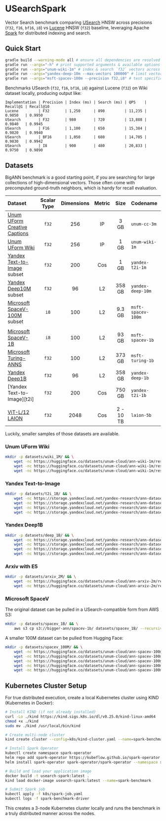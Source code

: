 # USearchSpark

Vector Search benchmark comparing [USearch](https://github.com/unum-cloud/usearch) HNSW across precisions (`f32`, `f16`, `bf16`, `i8`) vs [Lucene](https://github.com/apache/lucene) HNSW (`f32`) baseline, leveraging Apache [Spark](https://github.com/apache/spark) for distributed indexing and search.

## Quick Start

```bash
gradle build --warning-mode all # ensure all dependencies are resolved
gradle run --args="-h" # print supported arguments & available options
gradle run --args="unum-wiki-1m" # index & search `f32` vectors across all cores
gradle run --args="yandex-deep-10m --max-vectors 100000" # limit vectors for testing
gradle run --args="msft-spacev-100m --precision f32,i8" # test specific precisions
```

Benchmarks USearch (`f32`, `f16`, `bf16`, `i8`) against Lucene (`f32`) on Wiki dataset locally, producing output like:

```
Implementation | Precision | Index (ms) | Search (ms) | QPS    | Recall@1 | Recall@10
Lucene         | F32       | 1,250      | 890         | 11,235 | 0.9850   | 0.9950
USearch        | F32       | 980        | 720         | 13,888 | 0.9840   | 0.9945
USearch        | F16       | 1,100      | 650         | 15,384 | 0.9820   | 0.9940
USearch        | BF16      | 1,050      | 680         | 14,705 | 0.9830   | 0.9942
USearch        | I8        | 900        | 480         | 20,833 | 0.9750   | 0.9890
```

## Datasets

BigANN benchmark is a good starting point, if you are searching for large collections of high-dimensional vectors.
Those often come with precomputed ground-truth neighbors, which is handy for recall evaluation.

| Dataset                                     | Scalar Type | Dimensions | Metric |   Size    | Codename           |
| :------------------------------------------ | :---------: | :--------: | :----: | :-------: | :----------------- |
| [Unum UForm Creative Captions][unum-cc-3m]  |    `f32`    |    256     |   IP   |   3 GB    | `unum-cc-3m`       |
| [Unum UForm Wiki][unum-wiki-1m]             |    `f32`    |    256     |   IP   |   1 GB    | `unum-wiki-1m`     |
| [Yandex Text-to-Image][yandex-t2i] subset   |    `f32`    |    200     |  Cos   |   1 GB    | `yandex-t2i-1m`    |
| [Yandex Deep10M][yandex-deep] subset        |    `f32`    |     96     |   L2   |  358 GB   | `yandex-deep-10m`  |
| [Microsoft SpaceV-100M][msft-spacev] subset |    `i8`     |    100     |   L2   |  9.3 GB   | `msft-spacev-100m` |
|                                             |             |            |        |           |                    |
| [Microsoft SpaceV-1B][msft-spacev]          |    `i8`     |    100     |   L2   |   93 GB   | `msft-spacev-1b`   |
| [Microsoft Turing-ANNS][msft-turing]        |    `f32`    |    100     |   L2   |  373 GB   | `msft-turing-1b`   |
| [Yandex Deep1B][yandex-deep]                |    `f32`    |     96     |   L2   |  358 GB   | `yandex-deep-1b`   |
| [Yandex Text-to-Image][t2i]                 |    `f32`    |    200     |  Cos   |  750 GB   | `yandex-t2i-1b`    |
|                                             |             |            |        |           |                    |
| [ViT-L/12 LAION][laion]                     |    `f32`    |    2048    |  Cos   | 2 - 10 TB | `laion-5b`         |

Luckily, smaller samples of those datasets are available.

[unum-cc-3m]: https://huggingface.co/datasets/unum-cloud/ann-cc-3m
[unum-wiki-1m]: https://huggingface.co/datasets/unum-cloud/ann-wiki-1m
[unum-t2i-1m]: https://huggingface.co/datasets/unum-cloud/ann-t2i-1m
[msft-spacev]: https://github.com/ashvardanian/SpaceV
[msft-turing]: https://learning2hash.github.io/publications/microsoftturinganns1B/
[yandex-t2i]: https://research.yandex.com/blog/benchmarks-for-billion-scale-similarity-search
[yandex-deep]: https://research.yandex.com/blog/benchmarks-for-billion-scale-similarity-search
[laion]: https://laion.ai/blog/laion-5b/#download-the-data

### Unum UForm Wiki

```sh
mkdir -p datasets/wiki_1M/ && \
    wget -nc https://huggingface.co/datasets/unum-cloud/ann-wiki-1m/resolve/main/base.1M.fbin -P datasets/wiki_1M/ &&
    wget -nc https://huggingface.co/datasets/unum-cloud/ann-wiki-1m/resolve/main/query.public.100K.fbin -P datasets/wiki_1M/ &&
    wget -nc https://huggingface.co/datasets/unum-cloud/ann-wiki-1m/resolve/main/groundtruth.public.100K.ibin -P datasets/wiki_1M/
```

### Yandex Text-to-Image

```sh
mkdir -p datasets/t2i_1B/ && \
    wget -nc https://storage.yandexcloud.net/yandex-research/ann-datasets/T2I/base.1B.fbin -P datasets/t2i_1B/ &&
    wget -nc https://storage.yandexcloud.net/yandex-research/ann-datasets/T2I/base.1M.fbin -P datasets/t2i_1B/ &&
    wget -nc https://storage.yandexcloud.net/yandex-research/ann-datasets/T2I/query.public.100K.fbin -P datasets/t2i_1B/ &&
    wget -nc https://storage.yandexcloud.net/yandex-research/ann-datasets/T2I/groundtruth.public.100K.ibin -P datasets/t2i_1B/
```

### Yandex Deep1B

```sh
mkdir -p datasets/deep_1B/ && \
    wget -nc https://storage.yandexcloud.net/yandex-research/ann-datasets/DEEP/base.1B.fbin -P datasets/deep_1B/ &&
    wget -nc https://storage.yandexcloud.net/yandex-research/ann-datasets/DEEP/base.10M.fbin -P datasets/deep_1B/ &&
    wget -nc https://storage.yandexcloud.net/yandex-research/ann-datasets/DEEP/query.public.10K.fbin -P datasets/deep_1B/ &&
    wget -nc https://storage.yandexcloud.net/yandex-research/ann-datasets/DEEP/groundtruth.public.10K.ibin -P datasets/deep_1B/
```

### Arxiv with E5

```sh
mkdir -p datasets/arxiv_2M/ && \
    wget -nc https://huggingface.co/datasets/unum-cloud/ann-arxiv-2m/resolve/main/abstract.e5-base-v2.fbin -P datasets/arxiv_2M/ &&
    wget -nc https://huggingface.co/datasets/unum-cloud/ann-arxiv-2m/resolve/main/title.e5-base-v2.fbin -P datasets/arxiv_2M/
```

### Microsoft SpaceV

The original dataset can be pulled in a USearch-compatible form from AWS S3:

```sh
mkdir -p datasets/spacev_1B/ && \
    aws s3 cp s3://bigger-ann/spacev-1b/ datasets/spacev_1B/ --recursive
```

A smaller 100M dataset can be pulled from Hugging Face:

```sh
mkdir -p datasets/spacev_100M/ && \
    wget -nc https://huggingface.co/datasets/unum-cloud/ann-spacev-100m/resolve/main/ids.100m.i32bin -P datasets/spacev_100M/ &&
    wget -nc https://huggingface.co/datasets/unum-cloud/ann-spacev-100m/resolve/main/base.100m.i8bin -P datasets/spacev_100M/ &&
    wget -nc https://huggingface.co/datasets/unum-cloud/ann-spacev-100m/resolve/main/query.30K.i8bin -P datasets/spacev_100M/ &&
    wget -nc https://huggingface.co/datasets/unum-cloud/ann-spacev-100m/resolve/main/groundtruth.30K.i32bin -P datasets/spacev_100M/ &&
    wget -nc https://huggingface.co/datasets/unum-cloud/ann-spacev-100m/resolve/main/groundtruth.30K.f32bin -P datasets/spacev_100M/
```

## Kubernetes Cluster Setup

For true distributed execution, create a local Kubernetes cluster using KIND (Kubernetes in Docker):

```bash
# Install KIND (if not already installed)
curl -Lo ./kind https://kind.sigs.k8s.io/dl/v0.25.0/kind-linux-amd64
chmod +x ./kind
sudo mv ./kind /usr/local/bin/kind

# Create multi-node cluster
kind create cluster --config=k8s/kind-cluster.yaml --name=spark-benchmark

# Install Spark Operator
kubectl create namespace spark-operator
helm repo add spark-operator https://kubeflow.github.io/spark-operator
helm install spark-operator spark-operator/spark-operator --namespace spark-operator

# Build and load your application image
docker build -t usearch-spark:latest .
kind load docker-image usearch-spark:latest --name=spark-benchmark

# Submit Spark job
kubectl apply -f k8s/spark-job.yaml
kubectl logs -f spark-benchmark-driver
```

This creates a 3-node Kubernetes cluster locally and runs the benchmark in a truly distributed manner across the nodes.
